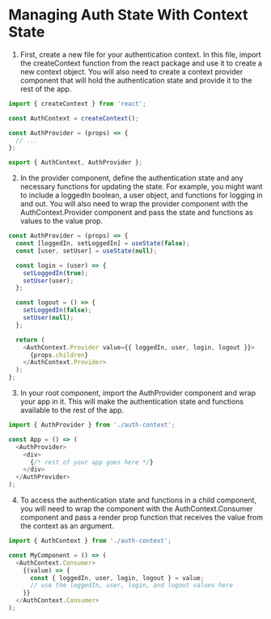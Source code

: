 # Managing Auth State With Context State

1. First, create a new file for your authentication context. In this file, import the createContext function from the react package and use it to create a new context object. You will also need to create a context provider component that will hold the authentication state and provide it to the rest of the app.

```Typescript
import { createContext } from 'react';

const AuthContext = createContext();

const AuthProvider = (props) => {
  // ...
};

export { AuthContext, AuthProvider };
```

2. In the provider component, define the authentication state and any necessary functions for updating the state. For example, you might want to include a loggedIn boolean, a user object, and functions for logging in and out. You will also need to wrap the provider component with the AuthContext.Provider component and pass the state and functions as values to the value prop.
```Typescript
const AuthProvider = (props) => {
  const [loggedIn, setLoggedIn] = useState(false);
  const [user, setUser] = useState(null);

  const login = (user) => {
    setLoggedIn(true);
    setUser(user);
  };

  const logout = () => {
    setLoggedIn(false);
    setUser(null);
  };

  return (
    <AuthContext.Provider value={{ loggedIn, user, login, logout }}>
      {props.children}
    </AuthContext.Provider>
  );
};
```

3. In your root component, import the AuthProvider component and wrap your app in it. This will make the authentication state and functions available to the rest of the app.

```Typescript
import { AuthProvider } from './auth-context';

const App = () => (
  <AuthProvider>
    <div>
      {/* rest of your app goes here */}
    </div>
  </AuthProvider>
);
```
4. To access the authentication state and functions in a child component, you will need to wrap the component with the AuthContext.Consumer component and pass a render prop function that receives the value from the context as an argument.
```Typescript
import { AuthContext } from './auth-context';

const MyComponent = () => (
  <AuthContext.Consumer>
    {(value) => {
      const { loggedIn, user, login, logout } = value;
      // use the loggedIn, user, login, and logout values here
    }}
  </AuthContext.Consumer>
);
```